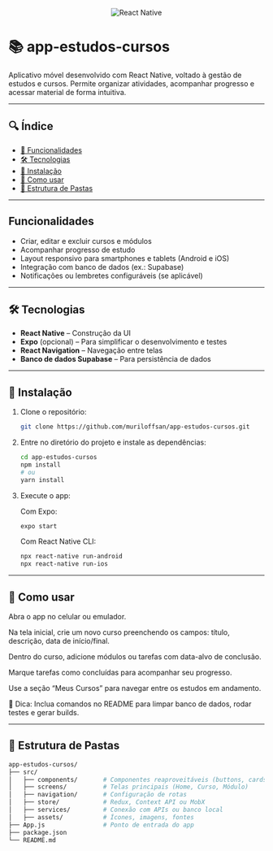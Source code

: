 <p align="center">
  <img src="https://img.shields.io/badge/React%20Native-app--estudos--cursos-61DBFB?style=for-the-badge&logo=react" alt="React Native" />
</p>

# 📚 app‑estudos‑cursos

Aplicativo móvel desenvolvido com React Native, voltado à gestão de estudos e cursos. Permite organizar atividades, acompanhar progresso e acessar material de forma intuitiva.

---

## 🔍 Índice

- [💼 Funcionalidades](#funcionalidades)  
- [🛠️ Tecnologias](#tecnologias)  
- [🎯 Instalação](#instalação)  
- [🚀 Como usar](#🚀-como-usar)  
- [📁 Estrutura de Pastas](#📁-estrutura-de-pastas)  

---

## Funcionalidades

- Criar, editar e excluir cursos e módulos  
- Acompanhar progresso de estudo  
- Layout responsivo para smartphones e tablets (Android e iOS)  
- Integração com banco de dados (ex.: Supabase)  
- Notificações ou lembretes configuráveis (se aplicável)

---

## 🛠️ Tecnologias

- **React Native** – Construção da UI  
- **Expo** (opcional) – Para simplificar o desenvolvimento e testes  
- **React Navigation** – Navegação entre telas  
- **Banco de dados Supabase** – Para persistência de dados  

---

## 🎯 Instalação

1. Clone o repositório:

   ```bash
   git clone https://github.com/muriloffsan/app-estudos-cursos.git

2. Entre no diretório do projeto e instale as dependências:

    ```bash
    cd app-estudos-cursos
    npm install
    # ou
    yarn install
    ```

3. Execute o app:

    Com Expo:
      ```bash
      expo start
      ```
    Com React Native CLI:
      ```bash
      npx react-native run-android
      npx react-native run-ios
      ```

---

## 🚀 Como usar
Abra o app no celular ou emulador.

Na tela inicial, crie um novo curso preenchendo os campos: título, descrição, data de início/final.

Dentro do curso, adicione módulos ou tarefas com data-alvo de conclusão.

Marque tarefas como concluídas para acompanhar seu progresso.

Use a seção “Meus Cursos” para navegar entre os estudos em andamento.

📌 Dica: Inclua comandos no README para limpar banco de dados, rodar testes e gerar builds.

---

## 📁 Estrutura de Pastas
```bash
app-estudos-cursos/
├── src/
│   ├── components/       # Componentes reaproveitáveis (buttons, cards, inputs)
│   ├── screens/          # Telas principais (Home, Curso, Módulo)
│   ├── navigation/       # Configuração de rotas
│   ├── store/            # Redux, Context API ou MobX
│   ├── services/         # Conexão com APIs ou banco local
│   ├── assets/           # Ícones, imagens, fontes
├── App.js                # Ponto de entrada do app
├── package.json
└── README.md
```
